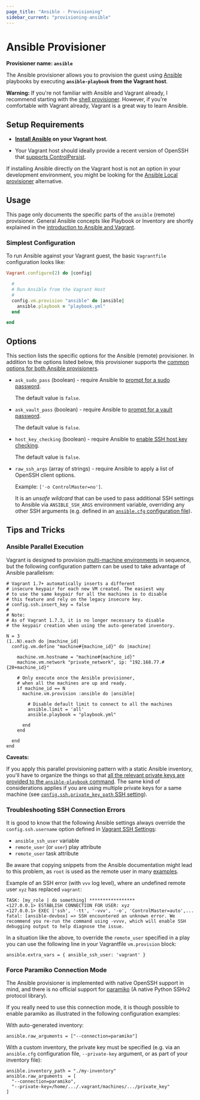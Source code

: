 ```yaml
---
page_title: "Ansible - Provisioning"
sidebar_current: "provisioning-ansible"
---
```


# Ansible Provisioner

**Provisioner name: `ansible`**

The Ansible provisioner allows you to provision the guest using [Ansible](http://ansible.com) playbooks by executing **`ansible-playbook` from the Vagrant host**.

<div class="alert alert-warn">
  <p>
    <strong>Warning:</strong> If you're not familiar with Ansible and Vagrant already,
    I recommend starting with the <a href="/v2/provisioning/shell.html">shell
    provisioner</a>. However, if you're comfortable with Vagrant already, Vagrant
    is a great way to learn Ansible.
  </p>
</div>

## Setup Requirements

  - **[Install Ansible](http://docs.ansible.com/intro_installation.html#installing-the-control-machine) on your Vagrant host**.

  - Your Vagrant host should ideally provide a recent version of OpenSSH that [supports ControlPersist](http://docs.ansible.com/faq.html#how-do-i-get-ansible-to-reuse-connections-enable-kerberized-ssh-or-have-ansible-pay-attention-to-my-local-ssh-config-file).

If installing Ansible directly on the Vagrant host is not an option in your development environment, you might be looking for the <a href="/v2/provisioning/ansible_local.html">Ansible Local provisioner</a> alternative.

## Usage

This page only documents the specific parts of the `ansible` (remote) provisioner. General Ansible concepts like Playbook or Inventory are shortly explained in the [introduction to Ansible and Vagrant](/v2/provisioning/ansible_intro.html).

### Simplest Configuration

To run Ansible against your Vagrant guest, the basic `Vagrantfile` configuration looks like:

```ruby
Vagrant.configure(2) do |config|

  #
  # Run Ansible from the Vagrant Host
  #
  config.vm.provision "ansible" do |ansible|
    ansible.playbook = "playbook.yml"
  end

end
```

##  Options

This section lists the specific options for the Ansible (remote) provisioner. In addition to the options listed below, this provisioner supports the [common options for both Ansible provisioners](/v2/provisioning/ansible_common.html).

- `ask_sudo_pass` (boolean) - require Ansible to [prompt for a sudo password](http://docs.ansible.com/intro_getting_started.html#remote-connection-information).

  The default value is `false`.

- `ask_vault_pass` (boolean) - require Ansible to [prompt for a vault password](http://docs.ansible.com/playbooks_vault.html#vault).

  The default value is `false`.

- `host_key_checking` (boolean) - require Ansible to [enable SSH host key checking](http://docs.ansible.com/intro_getting_started.html#host-key-checking).

  The default value is `false`.

- `raw_ssh_args` (array of strings) - require Ansible to apply a list of OpenSSH client options.

  Example: `['-o ControlMaster=no']`.

  It is an *unsafe wildcard* that can be used to pass additional SSH settings to Ansible via `ANSIBLE_SSH_ARGS` environment variable, overriding any other SSH arguments (e.g. defined in an [`ansible.cfg` configuration file](http://docs.ansible.com/intro_configuration.html#ssh-args)).

## Tips and Tricks

### Ansible Parallel Execution

Vagrant is designed to provision [multi-machine environments](/v2/multi-machine) in sequence, but the following configuration pattern can be used to take advantage of Ansible parallelism:

```
# Vagrant 1.7+ automatically inserts a different
# insecure keypair for each new VM created. The easiest way
# to use the same keypair for all the machines is to disable
# this feature and rely on the legacy insecure key.
# config.ssh.insert_key = false
#
# Note:
# As of Vagrant 1.7.3, it is no longer necessary to disable
# the keypair creation when using the auto-generated inventory.

N = 3
(1..N).each do |machine_id|
  config.vm.define "machine#{machine_id}" do |machine|

    machine.vm.hostname = "machine#{machine_id}"
    machine.vm.network "private_network", ip: "192.168.77.#{20+machine_id}"

    # Only execute once the Ansible provisioner,
    # when all the machines are up and ready.
    if machine_id == N
      machine.vm.provision :ansible do |ansible|

        # Disable default limit to connect to all the machines
        ansible.limit = 'all'
        ansible.playbook = "playbook.yml"

      end
    end

  end
end
```

**Caveats:**

If you apply this parallel provisioning pattern with a static Ansible inventory, you'll have to organize the things so that [all the relevant private keys are provided to the `ansible-playbook` command](https://github.com/mitchellh/vagrant/pull/5765#issuecomment-120247738). The same kind of considerations applies if you are using multiple private keys for a same machine (see [`config.ssh.private_key_path` SSH setting](/v2/vagrantfile/ssh_settings.html)).

### Troubleshooting SSH Connection Errors

It is good to know that the following Ansible settings always override the `config.ssh.username` option defined in [Vagrant SSH Settings](/v2/vagrantfile/ssh_settings.html):

* `ansible_ssh_user` variable
* `remote_user` (or `user`) play attribute
* `remote_user` task attribute

Be aware that copying snippets from the Ansible documentation might lead to this problem, as `root` is used as the remote user in many [examples](http://docs.ansible.com/playbooks_intro.html#hosts-and-users).

Example of an SSH error (with `vvv` log level), where an undefined remote user `xyz` has replaced `vagrant`:

```
TASK: [my_role | do something] *****************
<127.0.0.1> ESTABLISH CONNECTION FOR USER: xyz
<127.0.0.1> EXEC ['ssh', '-tt', '-vvv', '-o', 'ControlMaster=auto',...
fatal: [ansible-devbox] => SSH encountered an unknown error. We recommend you re-run the command using -vvvv, which will enable SSH debugging output to help diagnose the issue.
```

In a situation like the above, to override the `remote_user` specified in a play you can use the following line in your Vagrantfile `vm.provision` block:

```
ansible.extra_vars = { ansible_ssh_user: 'vagrant' }
```

### Force Paramiko Connection Mode

The Ansible provisioner is implemented with native OpenSSH support in mind, and there is no official support for [paramiko](https://github.com/paramiko/paramiko/) (A native Python SSHv2 protocol library).

If you really need to use this connection mode, it is though possible to enable paramiko as illustrated in the following configuration examples:

With auto-generated inventory:

```
ansible.raw_arguments = ["--connection=paramiko"]
```

With a custom inventory, the private key must be specified (e.g. via an `ansible.cfg` configuration file, `--private-key` argument, or as part of your inventory file):

```
ansible.inventory_path = "./my-inventory"
ansible.raw_arguments  = [
  "--connection=paramiko",
  "--private-key=/home/.../.vagrant/machines/.../private_key"
]
```